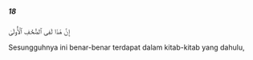 ##### 18

<span class="ayah">إِنَّ هَٰذَا لَفِى ٱلصُّحُفِ ٱلْأُولَىٰ</span>

<span class="ayah_translation">Sesungguhnya ini benar-benar terdapat dalam kitab-kitab yang dahulu,</span>
